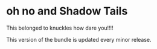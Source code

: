 # oh no and Shadow Tails
This belonged to knuckles how dare you!!!!

This version of the bundle is updated every minor release.
